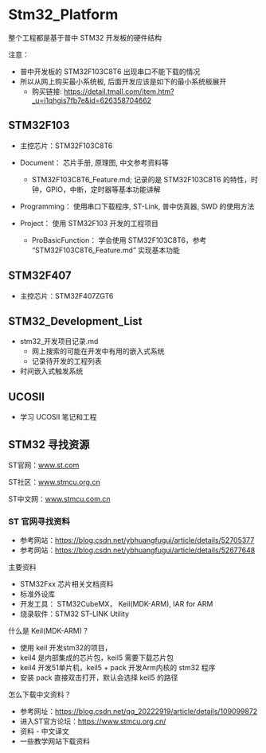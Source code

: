 # Stm32_Platform

整个工程都是基于普中 STM32 开发板的硬件结构

注意：

- 普中开发板的 STM32F103C8T6 出现串口不能下载的情况
- 所以从网上购买最小系统板, 后面开发应该是如下的最小系统板展开
  - 购买链接: https://detail.tmall.com/item.htm?_u=i1qhgis7fb7e&id=626358704662

## STM32F103

- 主控芯片：STM32F103C8T6

- Document： 芯片手册, 原理图, 中文参考资料等
  - STM32F103C8T6_Feature.md; 记录的是 STM32F103C8T6 的特性，时钟，GPIO，中断，定时器等基本功能讲解
- Programming： 使用串口下载程序, ST-Link, 普中仿真器, SWD 的使用方法
- Project： 使用 STM32F103 开发的工程项目
  - ProBasicFunction： 学会使用 STM32F103C8T6，参考 “STM32F103C8T6_Feature.md” 实现基本功能

## STM32F407

- 主控芯片：STM32F407ZGT6

## STM32_Development_List

- stm32_开发项目记录.md
  - 网上搜索的可能在开发中有用的嵌入式系统
  - 记录待开发的工程列表
- 时间嵌入式触发系统

## UCOSII

- 学习 UCOSII 笔记和工程

## STM32 寻找资源

ST官网：www.st.com

ST社区：www.stmcu.org.cn

ST中文网：www.stmcu.com.cn

### ST 官网寻找资料

- 参考网站：https://blog.csdn.net/ybhuangfugui/article/details/52705377
- 参考网站：https://blog.csdn.net/ybhuangfugui/article/details/52677648

主要资料

- STM32Fxx 芯片相关文档资料
- 标准外设库
- 开发工具： STM32CubeMX， Keil(MDK-ARM), IAR for ARM
- 烧录软件：STM32 ST-LINK Utility

什么是 Keil(MDK-ARM)？

- 使用 keil 开发stm32的项目，
- keil4 是内部集成的芯片包，keil5 需要下载芯片包
- keil4 开发51单片机，keil5 + pack 开发Arm内核的 stm32 程序
- 安装 pack 直接双击打开，默认会选择 keil5 的路径

怎么下载中文资料？

- 参考网址：https://blog.csdn.net/qq_20222919/article/details/109099872
- 进入ST官方论坛：https://www.stmcu.org.cn/
- 资料 - 中文译文
- 一些教学网站下载资料
